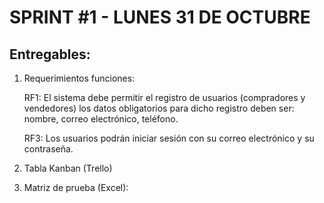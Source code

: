 # SPRINT #1 - LUNES 31 DE OCTUBRE

## Entregables:

1. Requerimientos funciones:

   RF1: El sistema debe permitir el registro de usuarios (compradores y vendedores) los datos obligatorios para dicho registro deben ser: nombre, correo electrónico, teléfono.

   RF3: Los usuarios podrán iniciar sesión con su correo electrónico y su contraseña.

2. Tabla Kanban (Trello)

3. Matriz de prueba (Excel):
